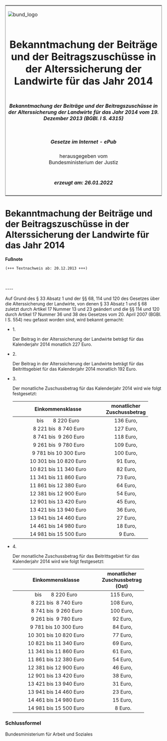 <span id="DECKBLATT.html"></span>

<table border="0" frame="border" width="100%">

<tr valign="top">

<td align="left">

![bund\_logo](BfJ_2021_Web_de_de.gif)

</td>

<td align="right">

 

</td>

</tr>

<tr align="center" valign="middle">

<td colspan="2">

# Bekanntmachung der Beiträge und der Beitragszuschüsse in der Alterssicherung der Landwirte für das Jahr 2014

</td>

</tr>

<tr align="center" valign="middle">

<td colspan="2">

##### Bekanntmachung der Beiträge und der Beitragszuschüsse in der Alterssicherung der Landwirte für das Jahr 2014 vom 19. Dezember 2013 (BGBl. I S. 4315)

</td>

</tr>

<tr align="center" valign="middle">

<td colspan="2">

  
  

##### Gesetze im Internet - ePub  
  
herausgegeben vom  
Bundesministerium der Justiz

</td>

</tr>

<tr align="center" valign="bottom">

<td colspan="2">

  
  

##### erzeugt am: 26.01.2022

</td>

</tr>

</table>

<span id="BJNR431500013.html"></span>

# Bekanntmachung der Beiträge und der Beitragszuschüsse in der Alterssicherung der Landwirte für das Jahr 2014

<div>

  
**Fußnote**

<div class="jnhtml">

<div>

<div class="jurAbsatz">

  

``` 
(+++ Textnachweis ab: 20.12.2013 +++) 

 
```

</div>

</div>

</div>

</div>

<span id="BJNR431500013BJNE000100000.html"></span>

###   
\----

<div>

<div class="jnhtml">

<div>

<div class="jurAbsatz">

Auf Grund des § 33 Absatz 1 und der §§ 68, 114 und 120 des Gesetzes über
die Alterssicherung der Landwirte, von denen § 33 Absatz 1 und § 68
zuletzt durch Artikel 17 Nummer 13 und 23 geändert und die §§ 114 und
120 durch Artikel 17 Nummer 36 und 38 des Gesetzes vom 20. April 2007
(BGBl. I S. 554) neu gefasst worden sind, wird bekannt gemacht:

</div>

<div class="jurAbsatz">

  - 1\.
    
    <div style="">
    
    Der Beitrag in der Alterssicherung der Landwirte beträgt für das
    Kalenderjahr 2014 monatlich 227 Euro.
    
    </div>

  - 2\.
    
    <div style="">
    
    Der Beitrag in der Alterssicherung der Landwirte beträgt für das
    Beitrittsgebiet für das Kalenderjahr 2014 monatlich 192 Euro.
    
    </div>

  - 3\.
    
    <div style="">
    
    Der monatliche Zuschussbetrag für das Kalenderjahr 2014 wird wie
    folgt festgesetzt:
    
    <table>
    <colgroup>
    <col style="width: 67%" />
    <col style="width: 33%" />
    </colgroup>
    <thead>
    <tr class="header">
    <th style="text-align: center;">Einkommensklasse</th>
    <th style="text-align: center;">monatlicher<br />
    Zuschussbetrag</th>
    </tr>
    </thead>
    <tbody>
    <tr class="odd">
    <td style="text-align: center;">bis       8 220 Euro</td>
    <td style="text-align: center;">136 Euro,</td>
    </tr>
    <tr class="even">
    <td style="text-align: center;"> 8 221 bis  8 740 Euro</td>
    <td style="text-align: center;">127 Euro,</td>
    </tr>
    <tr class="odd">
    <td style="text-align: center;"> 8 741 bis  9 260 Euro</td>
    <td style="text-align: center;">118 Euro,</td>
    </tr>
    <tr class="even">
    <td style="text-align: center;"> 9 261 bis  9 780 Euro</td>
    <td style="text-align: center;">109 Euro,</td>
    </tr>
    <tr class="odd">
    <td style="text-align: center;"> 9 781 bis 10 300 Euro</td>
    <td style="text-align: center;">100 Euro,</td>
    </tr>
    <tr class="even">
    <td style="text-align: center;">10 301 bis 10 820 Euro</td>
    <td style="text-align: center;"> 91 Euro,</td>
    </tr>
    <tr class="odd">
    <td style="text-align: center;">10 821 bis 11 340 Euro</td>
    <td style="text-align: center;"> 82 Euro,</td>
    </tr>
    <tr class="even">
    <td style="text-align: center;">11 341 bis 11 860 Euro</td>
    <td style="text-align: center;"> 73 Euro,</td>
    </tr>
    <tr class="odd">
    <td style="text-align: center;">11 861 bis 12 380 Euro</td>
    <td style="text-align: center;"> 64 Euro,</td>
    </tr>
    <tr class="even">
    <td style="text-align: center;">12 381 bis 12 900 Euro</td>
    <td style="text-align: center;"> 54 Euro,</td>
    </tr>
    <tr class="odd">
    <td style="text-align: center;">12 901 bis 13 420 Euro</td>
    <td style="text-align: center;"> 45 Euro,</td>
    </tr>
    <tr class="even">
    <td style="text-align: center;">13 421 bis 13 940 Euro</td>
    <td style="text-align: center;"> 36 Euro,</td>
    </tr>
    <tr class="odd">
    <td style="text-align: center;">13 941 bis 14 460 Euro</td>
    <td style="text-align: center;"> 27 Euro,</td>
    </tr>
    <tr class="even">
    <td style="text-align: center;">14 461 bis 14 980 Euro</td>
    <td style="text-align: center;"> 18 Euro,</td>
    </tr>
    <tr class="odd">
    <td style="text-align: center;">14 981 bis 15 500 Euro</td>
    <td style="text-align: center;">  9 Euro.</td>
    </tr>
    </tbody>
    </table>
    
    </div>

  - 4\.
    
    <div style="">
    
    Der monatliche Zuschussbetrag für das Beitrittsgebiet für das
    Kalenderjahr 2014 wird wie folgt festgesetzt:
    
    <table>
    <colgroup>
    <col style="width: 66%" />
    <col style="width: 34%" />
    </colgroup>
    <thead>
    <tr class="header">
    <th style="text-align: center;">Einkommensklasse</th>
    <th style="text-align: center;">monatlicher<br />
    Zuschussbetrag<br />
    (Ost)</th>
    </tr>
    </thead>
    <tbody>
    <tr class="odd">
    <td style="text-align: center;">bis       8 220 Euro</td>
    <td style="text-align: center;">115 Euro,</td>
    </tr>
    <tr class="even">
    <td style="text-align: center;"> 8 221 bis  8 740 Euro</td>
    <td style="text-align: center;">108 Euro,</td>
    </tr>
    <tr class="odd">
    <td style="text-align: center;"> 8 741 bis  9 260 Euro</td>
    <td style="text-align: center;">100 Euro,</td>
    </tr>
    <tr class="even">
    <td style="text-align: center;"> 9 261 bis  9 780 Euro</td>
    <td style="text-align: center;"> 92 Euro,</td>
    </tr>
    <tr class="odd">
    <td style="text-align: center;"> 9 781 bis 10 300 Euro</td>
    <td style="text-align: center;"> 84 Euro,</td>
    </tr>
    <tr class="even">
    <td style="text-align: center;">10 301 bis 10 820 Euro</td>
    <td style="text-align: center;"> 77 Euro,</td>
    </tr>
    <tr class="odd">
    <td style="text-align: center;">10 821 bis 11 340 Euro</td>
    <td style="text-align: center;"> 69 Euro,</td>
    </tr>
    <tr class="even">
    <td style="text-align: center;">11 341 bis 11 860 Euro</td>
    <td style="text-align: center;"> 61 Euro,</td>
    </tr>
    <tr class="odd">
    <td style="text-align: center;">11 861 bis 12 380 Euro</td>
    <td style="text-align: center;"> 54 Euro,</td>
    </tr>
    <tr class="even">
    <td style="text-align: center;">12 381 bis 12 900 Euro</td>
    <td style="text-align: center;"> 46 Euro,</td>
    </tr>
    <tr class="odd">
    <td style="text-align: center;">12 901 bis 13 420 Euro</td>
    <td style="text-align: center;"> 38 Euro,</td>
    </tr>
    <tr class="even">
    <td style="text-align: center;">13 421 bis 13 940 Euro</td>
    <td style="text-align: center;"> 31 Euro,</td>
    </tr>
    <tr class="odd">
    <td style="text-align: center;">13 941 bis 14 460 Euro</td>
    <td style="text-align: center;"> 23 Euro,</td>
    </tr>
    <tr class="even">
    <td style="text-align: center;">14 461 bis 14 980 Euro</td>
    <td style="text-align: center;"> 15 Euro,</td>
    </tr>
    <tr class="odd">
    <td style="text-align: center;">14 981 bis 15 500 Euro</td>
    <td style="text-align: center;">  8 Euro.</td>
    </tr>
    </tbody>
    </table>
    
    </div>

</div>

</div>

</div>

</div>

<span id="BJNR431500013BJNE000200000.html"></span>

### Schlussformel  

<div>

<div class="jnhtml">

<div>

<div class="jurAbsatz">

<span class="SP">Bundesministerium für Arbeit und Soziales</span>

</div>

</div>

</div>

</div>

